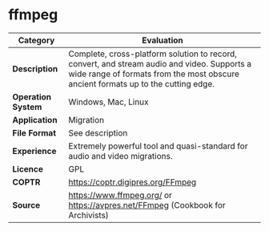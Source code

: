 # ffmpeg

| Category | Evaluation |
| --- | --- |
| **Description**  | Complete, cross-platform solution to record, convert, and stream audio and video. Supports a wide range of formats from the most obscure ancient formats up to the cutting edge. |
| **Operation System**  | Windows, Mac, Linux  |
| **Application**  | Migration |
| **File Format** | See description |
| **Experience** | Extremely powerful tool and quasi-standard for audio and video migrations. |
| **Licence** | GPL |
| **COPTR** | https://coptr.digipres.org/FFmpeg |
| **Source** | https://www.ffmpeg.org/ or https://avpres.net/FFmpeg (Cookbook for Archivists) |
